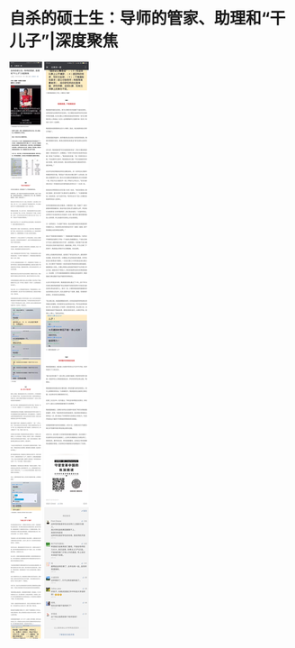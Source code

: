 # 自杀的硕士生：导师的管家、助理和“干儿子”|深度聚焦

![自杀的硕士生：导师的管家、助理和“干儿子”|深度聚焦-北青报1](img/北青报报道1-1.jpg)
![自杀的硕士生：导师的管家、助理和“干儿子”|深度聚焦-北青报2](img/北青报报道1-2.jpg)
